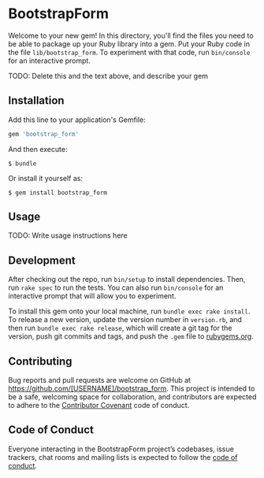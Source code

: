 # BootstrapForm

Welcome to your new gem! In this directory, you'll find the files you need to be able to package up your Ruby library into a gem. Put your Ruby code in the file `lib/bootstrap_form`. To experiment with that code, run `bin/console` for an interactive prompt.

TODO: Delete this and the text above, and describe your gem

## Installation

Add this line to your application's Gemfile:

```ruby
gem 'bootstrap_form'
```

And then execute:

    $ bundle

Or install it yourself as:

    $ gem install bootstrap_form

## Usage

TODO: Write usage instructions here

## Development

After checking out the repo, run `bin/setup` to install dependencies. Then, run `rake spec` to run the tests. You can also run `bin/console` for an interactive prompt that will allow you to experiment.

To install this gem onto your local machine, run `bundle exec rake install`. To release a new version, update the version number in `version.rb`, and then run `bundle exec rake release`, which will create a git tag for the version, push git commits and tags, and push the `.gem` file to [rubygems.org](https://rubygems.org).

## Contributing

Bug reports and pull requests are welcome on GitHub at https://github.com/[USERNAME]/bootstrap_form. This project is intended to be a safe, welcoming space for collaboration, and contributors are expected to adhere to the [Contributor Covenant](http://contributor-covenant.org) code of conduct.

## Code of Conduct

Everyone interacting in the BootstrapForm project’s codebases, issue trackers, chat rooms and mailing lists is expected to follow the [code of conduct](https://github.com/[USERNAME]/bootstrap_form/blob/master/CODE_OF_CONDUCT.md).
